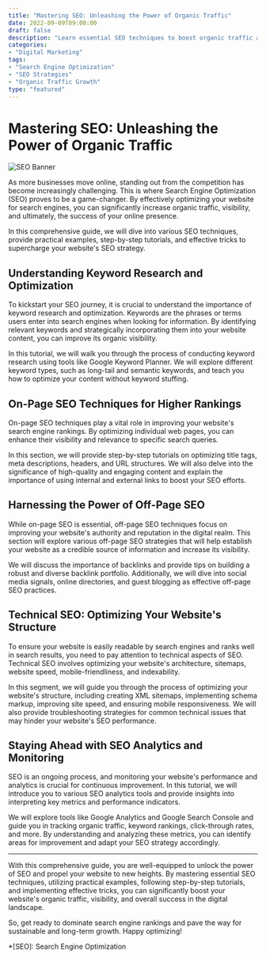 ```yaml
--- 
title: "Mastering SEO: Unleashing the Power of Organic Traffic" 
date: 2022-09-09T09:00:00 
draft: false 
description: "Learn essential SEO techniques to boost organic traffic and increase website visibility." 
categories: 
- "Digital Marketing"
tags: 
- "Search Engine Optimization" 
- "SEO Strategies"
- "Organic Traffic Growth" 
type: "featured" 
---
```


# Mastering SEO: Unleashing the Power of Organic Traffic

![SEO Banner](image-url)

As more businesses move online, standing out from the competition has become increasingly challenging. This is where Search Engine Optimization (SEO) proves to be a game-changer. By effectively optimizing your website for search engines, you can significantly increase organic traffic, visibility, and ultimately, the success of your online presence.

In this comprehensive guide, we will dive into various SEO techniques, provide practical examples, step-by-step tutorials, and effective tricks to supercharge your website's SEO strategy.

## Understanding Keyword Research and Optimization

To kickstart your SEO journey, it is crucial to understand the importance of keyword research and optimization. Keywords are the phrases or terms users enter into search engines when looking for information. By identifying relevant keywords and strategically incorporating them into your website content, you can improve its organic visibility.

In this tutorial, we will walk you through the process of conducting keyword research using tools like Google Keyword Planner. We will explore different keyword types, such as long-tail and semantic keywords, and teach you how to optimize your content without keyword stuffing.

## On-Page SEO Techniques for Higher Rankings

On-page SEO techniques play a vital role in improving your website's search engine rankings. By optimizing individual web pages, you can enhance their visibility and relevance to specific search queries.

In this section, we will provide step-by-step tutorials on optimizing title tags, meta descriptions, headers, and URL structures. We will also delve into the significance of high-quality and engaging content and explain the importance of using internal and external links to boost your SEO efforts.

## Harnessing the Power of Off-Page SEO

While on-page SEO is essential, off-page SEO techniques focus on improving your website's authority and reputation in the digital realm. This section will explore various off-page SEO strategies that will help establish your website as a credible source of information and increase its visibility.

We will discuss the importance of backlinks and provide tips on building a robust and diverse backlink portfolio. Additionally, we will dive into social media signals, online directories, and guest blogging as effective off-page SEO practices.

## Technical SEO: Optimizing Your Website's Structure

To ensure your website is easily readable by search engines and ranks well in search results, you need to pay attention to technical aspects of SEO. Technical SEO involves optimizing your website's architecture, sitemaps, website speed, mobile-friendliness, and indexability.

In this segment, we will guide you through the process of optimizing your website's structure, including creating XML sitemaps, implementing schema markup, improving site speed, and ensuring mobile responsiveness. We will also provide troubleshooting strategies for common technical issues that may hinder your website's SEO performance.

## Staying Ahead with SEO Analytics and Monitoring

SEO is an ongoing process, and monitoring your website's performance and analytics is crucial for continuous improvement. In this tutorial, we will introduce you to various SEO analytics tools and provide insights into interpreting key metrics and performance indicators.

We will explore tools like Google Analytics and Google Search Console and guide you in tracking organic traffic, keyword rankings, click-through rates, and more. By understanding and analyzing these metrics, you can identify areas for improvement and adapt your SEO strategy accordingly.

---

With this comprehensive guide, you are well-equipped to unlock the power of SEO and propel your website to new heights. By mastering essential SEO techniques, utilizing practical examples, following step-by-step tutorials, and implementing effective tricks, you can significantly boost your website's organic traffic, visibility, and overall success in the digital landscape.

So, get ready to dominate search engine rankings and pave the way for sustainable and long-term growth. Happy optimizing!

*[SEO]: Search Engine Optimization
